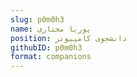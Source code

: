 ```yaml
---
slug: p0m0h3
name: پوریا مختاری
position: دانشجوی کامپیوتر
githubID: p0m0h3
format: companions
---
```

